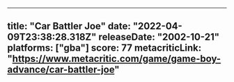 
---
title: "Car Battler Joe"
date: "2022-04-09T23:38:28.318Z"
releaseDate: "2002-10-21"
platforms: ["gba"]
score: 77
metacriticLink: "https://www.metacritic.com/game/game-boy-advance/car-battler-joe"
---
